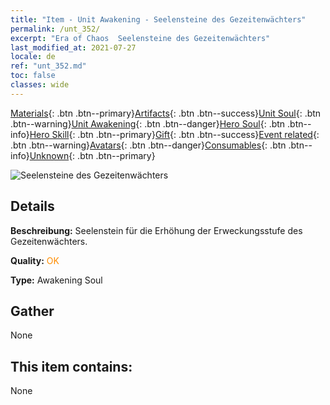 ```yaml
---
title: "Item - Unit Awakening - Seelensteine des Gezeitenwächters"
permalink: /unt_352/
excerpt: "Era of Chaos  Seelensteine des Gezeitenwächters"
last_modified_at: 2021-07-27
locale: de
ref: "unt_352.md"
toc: false
classes: wide
---
```

 [Materials](/ItemsDE/){: .btn .btn--primary}[Artifacts](/ItemsDE/Artifacts/){: .btn .btn--success}[Unit Soul](/ItemsDE/UnitSoul/){: .btn .btn--warning}[Unit Awakening](/ItemsDE/UnitAwakening/){: .btn .btn--danger}[Hero Soul](/ItemsDE/HeroSoul/){: .btn .btn--info}[Hero Skill](/ItemsDE/HeroSkill/){: .btn .btn--primary}[Gift](/ItemsDE/Gift/){: .btn .btn--success}[Event related](/ItemsDE/Events/){: .btn .btn--warning}[Avatars](/ItemsDE/Avatars/){: .btn .btn--danger}[Consumables](/ItemsDE/Consumables/){: .btn .btn--info}[Unknown](/ItemsDE/Unknown/){: .btn .btn--primary}

 ![Seelensteine des Gezeitenwächters](/images/u/tia_yurenyongshi.jpg)

## Details
 **Beschreibung:** Seelenstein für die Erhöhung der Erweckungsstufe des Gezeitenwächters.

 **Quality:** <span style="color: #FF8C00">OK</span>

 **Type:** Awakening Soul

## Gather

  None

## This item contains:

  None

